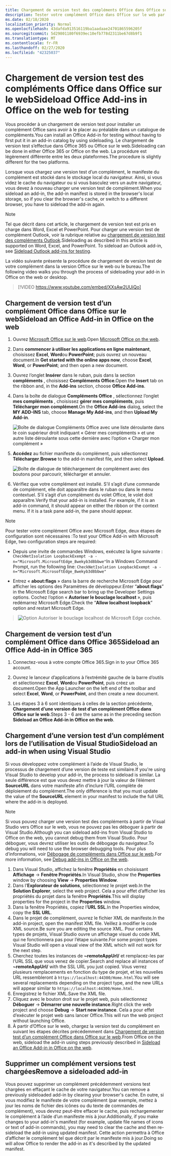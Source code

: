```yaml
---
title: Chargement de version test des compléments Office dans Office sur le web
description: Tester votre complément Office dans Office sur le web par chargement de version test
ms.date: 02/18/2020
localization_priority: Normal
ms.openlocfilehash: 43dafda913516119ba1aadaae24701865596205f
ms.sourcegitcommit: 5d29801180f6939ec10efb778d2311be67d8b9f1
ms.translationtype: MT
ms.contentlocale: fr-FR
ms.lasthandoff: 02/27/2020
ms.locfileid: "42325037"
---
```

# <a name="sideload-office-add-ins-in-office-on-the-web-for-testing"></a><span data-ttu-id="ae6f9-103">Chargement de version test des compléments Office dans Office sur le web</span><span class="sxs-lookup"><span data-stu-id="ae6f9-103">Sideload Office Add-ins in Office on the web for testing</span></span>

<span data-ttu-id="ae6f9-104">Vous procéder à un chargement de version test pour installer un complément Office sans avoir à le placer au préalable dans un catalogue de compléments.</span><span class="sxs-lookup"><span data-stu-id="ae6f9-104">You can install an Office Add-in for testing without having to first put it in an add-in catalog by using sideloading.</span></span> <span data-ttu-id="ae6f9-105">Le chargement de version test s’effectue dans Office 365 ou Office sur le web.</span><span class="sxs-lookup"><span data-stu-id="ae6f9-105">Sideloading can be done in either Office 365 or Office on the web.</span></span> <span data-ttu-id="ae6f9-106">La procédure est légèrement différente entre les deux plateformes.</span><span class="sxs-lookup"><span data-stu-id="ae6f9-106">The procedure is slightly different for the two platforms.</span></span>

<span data-ttu-id="ae6f9-107">Lorsque vous chargez une version test d’un complément, le manifeste du complément est stocké dans le stockage local du navigateur. Ainsi, si vous videz le cache du navigateur ou si vous basculez vers un autre navigateur, vous devez à nouveau charger une version test de complément.</span><span class="sxs-lookup"><span data-stu-id="ae6f9-107">When you sideload an add-in, the add-in manifest is stored in the browser's local storage, so if you clear the browser's cache, or switch to a different browser, you have to sideload the add-in again.</span></span>

> [!NOTE]
> <span data-ttu-id="ae6f9-p102">Tel que décrit dans cet article, le chargement de version test est pris en charge dans Word, Excel et PowerPoint. Pour charger une version test de complément Outlook, voir la rubrique relative au [chargement de version test des compléments Outlook](../outlook/sideload-outlook-add-ins-for-testing.md).</span><span class="sxs-lookup"><span data-stu-id="ae6f9-p102">Sideloading as described in this article is supported on Word, Excel, and PowerPoint. To sideload an Outlook add-in, see [Sideload Outlook add-ins for testing](../outlook/sideload-outlook-add-ins-for-testing.md).</span></span>

<span data-ttu-id="ae6f9-110">La vidéo suivante présente la procédure de chargement de version test de votre complément dans la version Office sur le web ou le bureau.</span><span class="sxs-lookup"><span data-stu-id="ae6f9-110">The following video walks you through the process of sideloading your add-in in Office on the web or desktop.</span></span>

> [!VIDEO https://www.youtube.com/embed/XXsAw2UUiQo]

## <a name="sideload-an-office-add-in-in-office-on-the-web"></a><span data-ttu-id="ae6f9-111">Chargement de version test d’un complément Office dans Office sur le web</span><span class="sxs-lookup"><span data-stu-id="ae6f9-111">Sideload an Office Add-in in Office on the web</span></span>

1. <span data-ttu-id="ae6f9-112">Ouvrez [Microsoft Office sur le web](https://office.live.com/).</span><span class="sxs-lookup"><span data-stu-id="ae6f9-112">Open [Microsoft Office on the web](https://office.live.com/).</span></span>

2. <span data-ttu-id="ae6f9-113">Dans **commencer à utiliser les applications en ligne maintenant**, choisissez **Excel**, **Word**ou **PowerPoint**; puis ouvrez un nouveau document.</span><span class="sxs-lookup"><span data-stu-id="ae6f9-113">In **Get started with the online apps now**, choose **Excel**, **Word**, or **PowerPoint**; and then open a new document.</span></span>

3. <span data-ttu-id="ae6f9-114">Ouvrez l’onglet **Insérer** dans le ruban, puis dans la section **compléments** , choisissez **Compléments Office**.</span><span class="sxs-lookup"><span data-stu-id="ae6f9-114">Open the **Insert** tab on the ribbon and, in the **Add-ins** section, choose **Office Add-ins**.</span></span>

4. <span data-ttu-id="ae6f9-115">Dans la boîte de dialogue **Compléments Office** , sélectionnez l’onglet **mes compléments** , choisissez **gérer mes compléments**, puis **Télécharger mon complément**.</span><span class="sxs-lookup"><span data-stu-id="ae6f9-115">On the **Office Add-ins** dialog, select the **MY ADD-INS** tab, choose **Manage My Add-ins**, and then **Upload My Add-in**.</span></span>

    ![Boîte de dialogue Compléments Office avec une liste déroulante dans le coin supérieur droit indiquant « Gérer mes compléments » et une autre liste déroulante sous cette dernière avec l’option « Charger mon complément »](../images/office-add-ins-my-account.png)

5. <span data-ttu-id="ae6f9-117">**Accédez** au fichier manifeste du complément, puis sélectionnez **Télécharger**.</span><span class="sxs-lookup"><span data-stu-id="ae6f9-117">**Browse** to the add-in manifest file, and then select **Upload**.</span></span>

    ![Boîte de dialogue de téléchargement de complément avec des boutons pour parcourir, télécharger et annuler.](../images/upload-add-in.png)

6. <span data-ttu-id="ae6f9-p103">Vérifiez que votre complément est installé. S’il s’agit d’une commande de complément, elle doit apparaître dans le ruban ou dans le menu contextuel. S’il s’agit d’un complément du volet Office, le volet doit apparaître.</span><span class="sxs-lookup"><span data-stu-id="ae6f9-p103">Verify that your add-in is installed. For example, if it is an add-in command, it should appear on either the ribbon or the context menu. If it is a task pane add-in, the pane should appear.</span></span>

> [!NOTE]
><span data-ttu-id="ae6f9-122">Pour tester votre complément Office avec Microsoft Edge, deux étapes de configuration sont nécessaires :</span><span class="sxs-lookup"><span data-stu-id="ae6f9-122">To test your Office Add-in with Microsoft Edge, two configuration steps are required:</span></span> 
>
> - <span data-ttu-id="ae6f9-123">Depuis une invite de commandes Windows, exécutez la ligne suivante : `CheckNetIsolation LoopbackExempt -a -n="Microsoft.MicrosoftEdge_8wekyb3d8bbwe"`</span><span class="sxs-lookup"><span data-stu-id="ae6f9-123">In a Windows Command Prompt, run the following line: `CheckNetIsolation LoopbackExempt -a -n="Microsoft.MicrosoftEdge_8wekyb3d8bbwe"`</span></span>
>
> - <span data-ttu-id="ae6f9-124">Entrez « **about:flags** » dans la barre de recherche Microsoft Edge pour afficher les options des Paramètres de développeur.</span><span class="sxs-lookup"><span data-stu-id="ae6f9-124">Enter “**about:flags**” in the Microsoft Edge search bar to bring up the Developer Settings options.</span></span>  <span data-ttu-id="ae6f9-125">Cochez l’option « **Autoriser le bouclage localhost** », puis redémarrez Microsoft Edge.</span><span class="sxs-lookup"><span data-stu-id="ae6f9-125">Check the “**Allow localhost loopback**” option and restart Microsoft Edge.</span></span>

>    ![Option Autoriser le bouclage localhost de Microsoft Edge cochée.](../images/allow-localhost-loopback.png)

## <a name="sideload-an-office-add-in-in-office-365"></a><span data-ttu-id="ae6f9-127">Chargement de version test d’un complément Office dans Office 365</span><span class="sxs-lookup"><span data-stu-id="ae6f9-127">Sideload an Office Add-in in Office 365</span></span>

1. <span data-ttu-id="ae6f9-128">Connectez-vous à votre compte Office 365.</span><span class="sxs-lookup"><span data-stu-id="ae6f9-128">Sign in to your Office 365 account.</span></span>

2. <span data-ttu-id="ae6f9-129">Ouvrez le lanceur d’applications à l’extrémité gauche de la barre d’outils et sélectionnez **Excel**, **Word**ou **PowerPoint**, puis créez un document.</span><span class="sxs-lookup"><span data-stu-id="ae6f9-129">Open the App Launcher on the left end of the toolbar and select **Excel**, **Word**, or **PowerPoint**, and then create a new document.</span></span>

3. <span data-ttu-id="ae6f9-130">Les étapes 3 à 6 sont identiques à celles de la section précédente, **Chargement d’une version de test d’un complément Office dans Office sur le web**.</span><span class="sxs-lookup"><span data-stu-id="ae6f9-130">Steps 3 - 6 are the same as in the preceding section **Sideload an Office Add-in in Office on the web**.</span></span>

## <a name="sideload-an-add-in-when-using-visual-studio"></a><span data-ttu-id="ae6f9-131">Chargement d’une version test d’un complément lors de l’utilisation de Visual Studio</span><span class="sxs-lookup"><span data-stu-id="ae6f9-131">Sideload an add-in when using Visual Studio</span></span>

<span data-ttu-id="ae6f9-132">Si vous développez votre complément à l’aide de Visual Studio, le processus de chargement d’une version de teste est similaire.</span><span class="sxs-lookup"><span data-stu-id="ae6f9-132">If you're using Visual Studio to develop your add-in, the process to sideload is similar.</span></span> <span data-ttu-id="ae6f9-133">La seule différence est que vous devez mettre à jour la valeur de l’élément **SourceURL** dans votre manifeste afin d’inclure l’URL complète de déploiement du complément.</span><span class="sxs-lookup"><span data-stu-id="ae6f9-133">The only difference is that you must update the value of the **SourceURL** element in your manifest to include the full URL where the add-in is deployed.</span></span>

> [!NOTE]
> <span data-ttu-id="ae6f9-134">Si vous pouvez charger une version test des compléments à partir de Visual Studio vers Office sur le web, vous ne pouvez pas les déboguer à partir de Visual Studio.</span><span class="sxs-lookup"><span data-stu-id="ae6f9-134">Although you can sideload add-ins from Visual Studio to Office on the web, you cannot debug them from Visual Studio.</span></span> <span data-ttu-id="ae6f9-135">Pour déboguer, vous devrez utiliser les outils de débogage du navigateur.</span><span class="sxs-lookup"><span data-stu-id="ae6f9-135">To debug you will need to use the browser debugging tools.</span></span> <span data-ttu-id="ae6f9-136">Pour plus d’informations, voir [Débogage de compléments dans Office sur le web](debug-add-ins-in-office-online.md).</span><span class="sxs-lookup"><span data-stu-id="ae6f9-136">For more information, see [Debug add-ins in Office on the web](debug-add-ins-in-office-online.md).</span></span>

1. <span data-ttu-id="ae6f9-137">Dans Visual Studio, affichez la fenêtre **Propriétés** en choisissant **Affichage** -> **Fenêtre Propriétés**.</span><span class="sxs-lookup"><span data-stu-id="ae6f9-137">In Visual Studio, show the **Properties** window by choosing **View** -> **Properties Window**.</span></span>
2. <span data-ttu-id="ae6f9-138">Dans l’**Explorateur de solutions**, sélectionnez le projet web.</span><span class="sxs-lookup"><span data-stu-id="ae6f9-138">In the **Solution Explorer**, select the web project.</span></span> <span data-ttu-id="ae6f9-139">Cela a pour effet d’afficher les propriétés du projet dans la fenêtre **Propriétés**.</span><span class="sxs-lookup"><span data-stu-id="ae6f9-139">This will display properties for the project in the **Properties** window.</span></span>
3. <span data-ttu-id="ae6f9-140">Dans la fenêtre Propriétés, copiez l’**URL SSL**.</span><span class="sxs-lookup"><span data-stu-id="ae6f9-140">In the Properties window, copy the **SSL URL**.</span></span>
4. <span data-ttu-id="ae6f9-141">Dans le projet de complément, ouvrez le fichier XML de manifeste.</span><span class="sxs-lookup"><span data-stu-id="ae6f9-141">In the add-in project, open the manifest XML file.</span></span> <span data-ttu-id="ae6f9-142">Veillez à modifier le code XML source.</span><span class="sxs-lookup"><span data-stu-id="ae6f9-142">Be sure you are editing the source XML.</span></span> <span data-ttu-id="ae6f9-143">Pour certains types de projets, Visual Studio ouvre un affichage visuel du code XML qui ne fonctionnera pas pour l’étape suivante.</span><span class="sxs-lookup"><span data-stu-id="ae6f9-143">For some project types Visual Studio will open a visual view of the XML which will not work for the next step.</span></span>
5. <span data-ttu-id="ae6f9-144">Cherchez toutes les instances de **~remoteAppUrl/** et remplacez-les par l’URL SSL que vous venez de copier.</span><span class="sxs-lookup"><span data-stu-id="ae6f9-144">Search and replace all instances of **~remoteAppUrl/** with the SSL URL you just copied.</span></span> <span data-ttu-id="ae6f9-145">Vous verrez plusieurs remplacements en fonction du type de projet, et les nouvelles URL ressembleront à `https://localhost:44300/Home.html`.</span><span class="sxs-lookup"><span data-stu-id="ae6f9-145">You will see several replacements depending on the project type, and the new URLs will appear similar to `https://localhost:44300/Home.html`.</span></span>
6. <span data-ttu-id="ae6f9-146">Enregistrez le fichier XML.</span><span class="sxs-lookup"><span data-stu-id="ae6f9-146">Save the XML file.</span></span>
7. <span data-ttu-id="ae6f9-147">Cliquez avec le bouton droit sur le projet web, puis sélectionnez **Déboguer** -> **Démarrer une nouvelle instance**.</span><span class="sxs-lookup"><span data-stu-id="ae6f9-147">Right click the web project and choose **Debug** -> **Start new instance**.</span></span> <span data-ttu-id="ae6f9-148">Cela a pour effet d’exécuter le projet web sans lancer Office.</span><span class="sxs-lookup"><span data-stu-id="ae6f9-148">This will run the web project without launching Office.</span></span>
8. <span data-ttu-id="ae6f9-149">À partir d’Office sur le web, chargez la version test du complément en suivant les étapes décrites précédemment dans [Chargement de version test d’un complément Office dans Office sur le web](#sideload-an-office-add-in-in-office-on-the-web).</span><span class="sxs-lookup"><span data-stu-id="ae6f9-149">From Office on the web, sideload the add-in using steps previously described in [Sideload an Office Add-in in Office on the web](#sideload-an-office-add-in-in-office-on-the-web).</span></span>

## <a name="remove-a-sideloaded-add-in"></a><span data-ttu-id="ae6f9-150">Supprimer un complément versions test chargées</span><span class="sxs-lookup"><span data-stu-id="ae6f9-150">Remove a sideloaded add-in</span></span>

<span data-ttu-id="ae6f9-151">Vous pouvez supprimer un complément précédemment versions test chargées en effaçant le cache de votre navigateur.</span><span class="sxs-lookup"><span data-stu-id="ae6f9-151">You can remove a previously sideloaded add-in by clearing your browser's cache.</span></span> <span data-ttu-id="ae6f9-152">En outre, si vous modifiez le manifeste de votre complément (par exemple, mettez à jour les noms de fichier des icônes ou du texte de commandes de complément), vous devrez peut-être effacer le cache, puis rechargementer le complément à l’aide d’un manifeste mis à jour.</span><span class="sxs-lookup"><span data-stu-id="ae6f9-152">Additionally, if you make changes to your add-in's manifest (for example, update file names of icons or text of add-in commands), you may need to clear the cache and then re-sideload the add-in using updated manifest.</span></span> <span data-ttu-id="ae6f9-153">Cette action permettra à Office d’afficher le complément tel que décrit par le manifeste mis à jour.</span><span class="sxs-lookup"><span data-stu-id="ae6f9-153">Doing so will allow Office to render the add-in as it's described by the updated manifest.</span></span>

